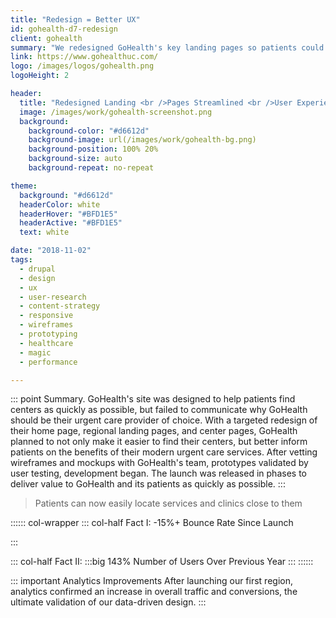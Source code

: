 ```yaml
---
title: "Redesign = Better UX"
id: gohealth-d7-redesign
client: gohealth
summary: "We redesigned GoHealth's key landing pages so patients could find centers as quickly as possible"
link: https://www.gohealthuc.com/
logo: /images/logos/gohealth.png
logoHeight: 2

header:
  title: "Redesigned Landing <br />Pages Streamlined <br />User Experience."
  image: /images/work/gohealth-screenshot.png
  background:
    background-color: "#d6612d"
    background-image: url(/images/work/gohealth-bg.png)
    background-position: 100% 20%
    background-size: auto
    background-repeat: no-repeat

theme:
  background: "#d6612d"
  headerColor: white
  headerHover: "#BFD1E5"
  headerActive: "#BFD1E5"
  text: white

date: "2018-11-02"
tags:
  - drupal
  - design
  - ux
  - user-research
  - content-strategy
  - responsive
  - wireframes
  - prototyping
  - healthcare
  - magic
  - performance

---
```


::: point Summary.
GoHealth's site was designed to help patients find centers as quickly as possible, but failed to communicate why GoHealth should be their urgent care provider of choice. With a targeted redesign of their home page, regional landing pages, and center pages, GoHealth planned to not only make it easier to find their centers, but better inform patients on the benefits of their modern urgent care services.  After vetting wireframes and mockups with GoHealth's team, prototypes validated by user testing, development began.  The launch was released in phases to deliver value to GoHealth and its patients as quickly as possible.
:::

> Patients can now easily locate services and clinics close to them

:::::: col-wrapper
::: col-half Fact I:
-15%+ Bounce Rate Since Launch

:::

::: col-half Fact II:
:::big
143% Number of Users Over Previous Year
:::
::::::

::: important Analytics Improvements
After launching our first region, analytics confirmed an increase in overall traffic and conversions, the ultimate validation of our data-driven design.
:::
